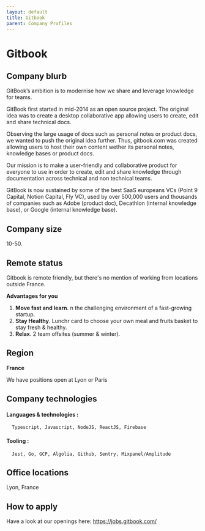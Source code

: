 ```yaml
---
layout: default
title: Gitbook
parent: Company Profiles
---
```


# Gitbook

## Company blurb

GitBook’s ambition is to modernise how we share and leverage knowledge for teams.

GitBook first started in mid-2014 as an open source project. The original idea was to create a desktop collaborative app allowing users to create, edit and share technical docs. 

Observing the large usage of docs such as personal notes or product docs, we wanted to push the original idea further. Thus, gitbook.com was created allowing users to host their own content wether its personal notes, knowledge bases or product docs. 

Our mission is to make a user-friendly and collaborative product for everyone to use in order to create, edit and share knowledge through documentation across technical and non technical teams.

GitBook is now sustained by some of the best SaaS europeans VCs (Point 9 Capital, Notion Capital, Fly VC), used by over 500,000 users and thousands of companies such as Adobe (product doc), Decathlon (internal knowledge base), or Google (internal knowledge base). 

## Company size

10-50.

## Remote status

Gitbook is remote friendly, but there's no mention of working from locations outside France.

**Advantages for you**

1. **Move fast and learn**. n the challenging environment of a fast-growing startup.
2. **Stay Healthy**.  Lunchr card to choose your own meal and fruits basket to stay fresh & healthy.
3. **Relax**. 2 team offsites (summer & winter).



## Region

**France**

We have positions open at Lyon or Paris 

## Company technologies

#### Languages & technologies :
      Typescript, Javascript, NodeJS, ReactJS, Firebase
#### Tooling : 
      Jest, Go, GCP, Algolia, Github, Sentry, Mixpanel/Amplitude

## Office locations

Lyon, France

## How to apply

Have a look at our openings here: https://jobs.gitbook.com/



